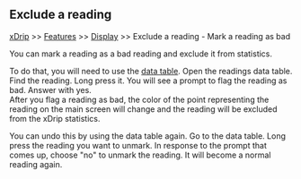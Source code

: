 ## Exclude a reading
[xDrip](../../README.md) >> [Features](../Features_page.md) >> [Display](./Display.md) >> Exclude a reading - Mark a reading as bad  
  
You can mark a reading as a bad reading and exclude it from statistics.  
  
To do that, you will need to use the [data table](../Datatables.md).  Open the readings data table.  Find the reading.  Long press it.  You will see a prompt to flag the reading as bad.  Answer with yes.  
After you flag a reading as bad, the color of the point representing the reading on the main screen will change and the reading will be excluded from the xDrip statistics.  
  
You can undo this by using the data table again.  Go to the data table.  Long press the reading you want to unmark.  In response to the prompt that comes up, choose "no" to unmark the reading.  It will become a normal reading again.  
  
  
